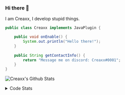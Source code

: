 ### Hi there 👋

I am Creaxx, I develop stupid things. 

```java
public class Creaxx implements JavaPlugin {

    public void onEnable() {
        System.out.println("Hello there!");
    }
    
    public String getContactInfo() {
        return "Message me on discord: Creaxx#0001";
    }
}
```

![Creaxx's Github Stats](https://github-readme-stats.vercel.app/api?username=CreaxxOG&show_icons=true&theme=dark&count_private=true)

<details>
  <summary>Code Stats</summary>

<!--START_SECTION:waka-->
![Code Time](http://img.shields.io/badge/Code%20Time-1%2C004%20hrs%2022%20mins-blue)

![Lines of code](https://img.shields.io/badge/From%20Hello%20World%20I%27ve%20Written-170%20lines%20of%20code-blue)

**🐱 My GitHub Data** 

> 🏆 821 Contributions in the Year 2022
 > 
> 📦 66.1 kB Used in GitHub's Storage 
 > 
> 🚫 Not Opted to Hire
 > 
> 📜 4 Public Repositories 
 > 
> 🔑 2 Private Repositories  
 > 
**I'm an Early 🐤** 

```text
🌞 Morning    35 commits     █░░░░░░░░░░░░░░░░░░░░░░░░   6.51% 
🌆 Daytime    276 commits    ████████████░░░░░░░░░░░░░   51.3% 
🌃 Evening    214 commits    ██████████░░░░░░░░░░░░░░░   39.78% 
🌙 Night      13 commits     ░░░░░░░░░░░░░░░░░░░░░░░░░   2.42%

```
📅 **I'm Most Productive on Saturday** 

```text
Monday       44 commits     ██░░░░░░░░░░░░░░░░░░░░░░░   8.18% 
Tuesday      53 commits     ██░░░░░░░░░░░░░░░░░░░░░░░   9.85% 
Wednesday    67 commits     ███░░░░░░░░░░░░░░░░░░░░░░   12.45% 
Thursday     82 commits     ███░░░░░░░░░░░░░░░░░░░░░░   15.24% 
Friday       49 commits     ██░░░░░░░░░░░░░░░░░░░░░░░   9.11% 
Saturday     156 commits    ███████░░░░░░░░░░░░░░░░░░   29.0% 
Sunday       87 commits     ████░░░░░░░░░░░░░░░░░░░░░   16.17%

```


📊 **This Week I Spent My Time On** 

```text
💬 Programming Languages: 
Java                     6 hrs 10 mins       ██████████████████████░░░   89.27% 
XML                      33 mins             ██░░░░░░░░░░░░░░░░░░░░░░░   8.02% 
GitIgnore file           9 mins              ░░░░░░░░░░░░░░░░░░░░░░░░░   2.34% 
YAML                     1 min               ░░░░░░░░░░░░░░░░░░░░░░░░░   0.28% 
Markdown                 0 secs              ░░░░░░░░░░░░░░░░░░░░░░░░░   0.09%

🔥 Editors: 
IntelliJ                 6 hrs 54 mins       █████████████████████████   100.0%

```

**I Mostly Code in Java** 

```text
Java                     6 repos             ███████████████░░░░░░░░░░   60.0% 
Kotlin                   3 repos             ███████░░░░░░░░░░░░░░░░░░   30.0% 
EJS                      1 repo              ██░░░░░░░░░░░░░░░░░░░░░░░   10.0%

```



 Last Updated on 05/12/2022 12:40:17 UTC
<!--END_SECTION:waka-->
</details>
